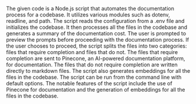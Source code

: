 The given code is a Node.js script that automates the documentation process for a codebase. It utilizes various modules such as dotenv, readline, and path. The script reads the configuration from a .env file and initializes the codebase. It then processes all the files in the codebase and generates a summary of the documentation cost. The user is prompted to preview the prompts before proceeding with the documentation process. If the user chooses to proceed, the script splits the files into two categories: files that require completion and files that do not. The files that require completion are sent to Pinecone, an AI-powered documentation platform, for documentation. The files that do not require completion are written directly to markdown files. The script also generates embeddings for all the files in the codebase. The script can be run from the command line with default options. The notable features of the script include the use of Pinecone for documentation and the generation of embeddings for all the files in the codebase.